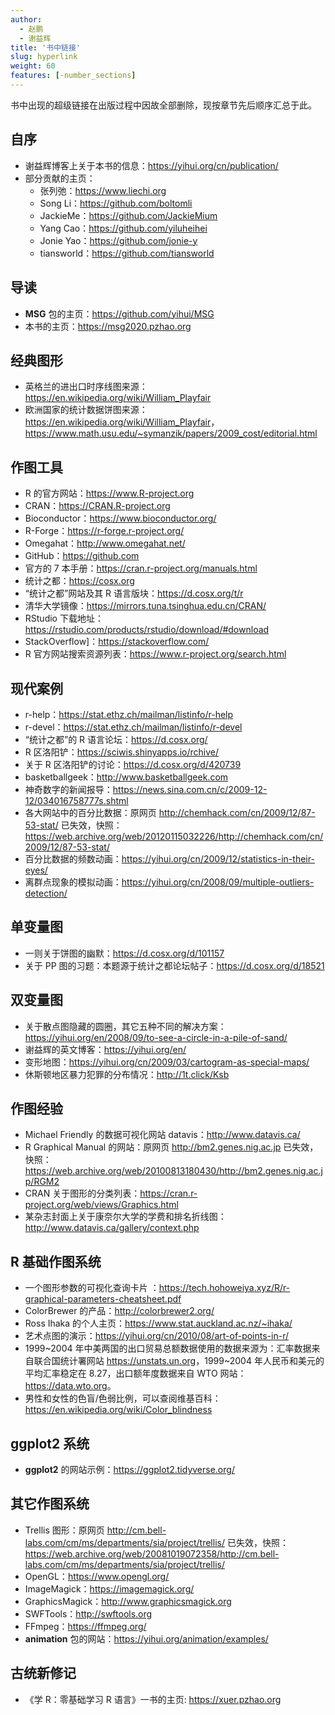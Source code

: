 ```yaml
---
author: 
  - 赵鹏
  - 谢益辉
title: '书中链接'
slug: hyperlink
weight: 60
features: [-number_sections]
---
```


书中出现的超级链接在出版过程中因故全部删除，现按章节先后顺序汇总于此。

## 自序

- 谢益辉博客上关于本书的信息：<https://yihui.org/cn/publication/>
- 部分贡献的主页：
  - 张列弛：<https://www.liechi.org>
  - Song Li：<https://github.com/boltomli>
  - JackieMe：<https://github.com/JackieMium>
  - Yang Cao：<https://github.com/yiluheihei>
  - Jonie Yao：<https://github.com/jonie-y>
  - tiansworld：<https://github.com/tiansworld>

## 导读

- **MSG** 包的主页：<https://github.com/yihui/MSG>
- 本书的主页：<https://msg2020.pzhao.org>

## 经典图形

- 英格兰的进出口时序线图来源： <https://en.wikipedia.org/wiki/William_Playfair>
- 欧洲国家的统计数据饼图来源：<https://en.wikipedia.org/wiki/William_Playfair>，<https://www.math.usu.edu/~symanzik/papers/2009_cost/editorial.html>

## 作图工具

- R 的官方网站：<https://www.R-project.org>
- CRAN：<https://CRAN.R-project.org>
- Bioconductor：<https://www.bioconductor.org/>
- R-Forge：<https://r-forge.r-project.org/>
- Omegahat：<http://www.omegahat.net/>
- GitHub：<https://github.com>
- 官方的 7 本手册：<https://cran.r-project.org/manuals.html>
- 统计之都：<https://cosx.org>
- “统计之都”网站及其 R 语言版块：<https://d.cosx.org/t/r>
- 清华大学镜像：<https://mirrors.tuna.tsinghua.edu.cn/CRAN/>
- RStudio 下载地址：<https://rstudio.com/products/rstudio/download/#download>
- StackOverflow]：<https://stackoverflow.com/>
- R 官方网站搜索资源列表：<https://www.r-project.org/search.html>

## 现代案例

- r-help：<https://stat.ethz.ch/mailman/listinfo/r-help>
- r-devel：<https://stat.ethz.ch/mailman/listinfo/r-devel>
- “统计之都”的 R 语言论坛：<https://d.cosx.org/>
- R 区洛阳铲：<https://sciwis.shinyapps.io/rchive/>
- 关于 R 区洛阳铲的讨论：<https://d.cosx.org/d/420739>
- basketballgeek：<http://www.basketballgeek.com>
- 神奇数字的新闻报导：<https://news.sina.com.cn/c/2009-12-12/034016758777s.shtml>
- 各大网站中的百分比数据：原网页 <http://chemhack.com/cn/2009/12/87-53-stat/> 已失效，快照：<https://web.archive.org/web/20120115032226/http://chemhack.com/cn/2009/12/87-53-stat/>
- 百分比数据的频数动画：<https://yihui.org/cn/2009/12/statistics-in-their-eyes/>
- 离群点现象的模拟动画：<https://yihui.org/cn/2008/09/multiple-outliers-detection/>

## 单变量图

- 一则关于饼图的幽默：<https://d.cosx.org/d/101157>
- 关于 PP 图的习题：本题源于统计之都论坛帖子：<https://d.cosx.org/d/18521>

## 双变量图

- 关于散点图隐藏的圆圈，其它五种不同的解决方案：<https://yihui.org/en/2008/09/to-see-a-circle-in-a-pile-of-sand/>
- 谢益辉的英文博客：<https://yihui.org/en/>
- 变形地图：<https://yihui.org/cn/2009/03/cartogram-as-special-maps/>
- 休斯顿地区暴力犯罪的分布情况：<http://1t.click/Ksb>

## 作图经验

- Michael Friendly 的数据可视化网站 datavis：<http://www.datavis.ca/>
- R Graphical Manual 的网站：原网页 <http://bm2.genes.nig.ac.jp> 已失效，快照：<https://web.archive.org/web/20100813180430/http://bm2.genes.nig.ac.jp/RGM2>
- CRAN 关于图形的分类列表：<https://cran.r-project.org/web/views/Graphics.html>
- 某杂志封面上关于康奈尔大学的学费和排名折线图：<http://www.datavis.ca/gallery/context.php>

## R 基础作图系统

- 一个图形参数的可视化查询卡片 ：<https://tech.hohoweiya.xyz/R/r-graphical-parameters-cheatsheet.pdf>
- ColorBrewer 的产品：<http://colorbrewer2.org/>
- Ross Ihaka 的个人主页：<https://www.stat.auckland.ac.nz/~ihaka/>
- 艺术点图的演示：<https://yihui.org/cn/2010/08/art-of-points-in-r/>
- 1999\~2004 年中美两国的出口贸易总额数据使用的数据来源为：汇率数据来自联合国统计署网站 <https://unstats.un.org>，1999\~2004 年人民币和美元的平均汇率稳定在 8.27，出口额年度数据来自 WTO 网站：<https://data.wto.org>。
- 男性和女性的色盲/色弱比例，可以查阅维基百科：<https://en.wikipedia.org/wiki/Color_blindness>

## ggplot2 系统

- **ggplot2** 的网站示例：<https://ggplot2.tidyverse.org/>

## 其它作图系统

- Trellis 图形：原网页 <http://cm.bell-labs.com/cm/ms/departments/sia/project/trellis/> 已失效，快照：<https://web.archive.org/web/20081019072358/http://cm.bell-labs.com/cm/ms/departments/sia/project/trellis/>
- OpenGL：<https://www.opengl.org/>
- ImageMagick：<https://imagemagick.org/>
- GraphicsMagick：<http://www.graphicsmagick.org>
- SWFTools：<http://swftools.org>
- FFmpeg：<https://ffmpeg.org/>
- **animation** 包的网站：<https://yihui.org/animation/examples/>

## 古统新修记

- 《学 R：零基础学习 R 语言》一书的主页: <https://xuer.pzhao.org>
